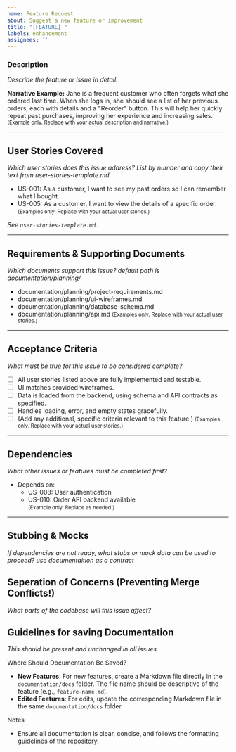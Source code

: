```yaml
---
name: Feature Request
about: Suggest a new feature or improvement
title: "[FEATURE] "
labels: enhancement
assignees: ''
---
```


### Description
_Describe the feature or issue in detail._

**Narrative Example:**
Jane is a frequent customer who often forgets what she ordered last time. When she logs in, she should see a list of her previous orders, each with details and a "Reorder" button. This will help her quickly repeat past purchases, improving her experience and increasing sales.
<small>(Example only. Replace with your actual description and narrative.)</small>

---

## User Stories Covered
_Which user stories does this issue address? List by number and copy their text from user-stories-template.md._

- US-001: As a customer, I want to see my past orders so I can remember what I bought.  
- US-005: As a customer, I want to view the details of a specific order.  
  <small>(Examples only. Replace with your actual user stories.)</small>

_See `user-stories-template.md`._

---

## Requirements & Supporting Documents
_Which documents support this issue? default path is documentation/planning/_
- documentation/planning/project-requirements.md
- documentation/planning/ui-wireframes.md
- documentation/planning/database-schema.md
- documentation/planning/api.md
  <small>(Examples only. Replace with your actual user stories.)</small>
---

## Acceptance Criteria
_What must be true for this issue to be considered complete?_
- [ ] All user stories listed above are fully implemented and testable.
- [ ] UI matches provided wireframes.
- [ ] Data is loaded from the backend, using schema and API contracts as specified.
- [ ] Handles loading, error, and empty states gracefully.
- [ ] (Add any additional, specific criteria relevant to this feature.)
  <small>(Examples only. Replace with your actual user stories.)</small>
---

## Dependencies
_What other issues or features must be completed first?_
- Depends on:
  - US-008: User authentication
  - US-010: Order API backend available  
    <small>(Example only. Replace as needed.)</small>

---

## Stubbing & Mocks
_If dependencies are not ready, what stubs or mock data can be used to proceed? use documentaition as a contract_


## Seperation of Concerns (Preventing Merge Conflicts!)
_What parts of the codebase will this issue affect?_

## Guidelines for saving Documentation
_*This should be present and unchanged in all issues*_

Where Should Documentation Be Saved?
- **New Features**: For new features, create a Markdown file directly in the `documentation/docs` folder. The file name should be descriptive of the feature (e.g., `feature-name.md`).
- **Edited Features**: For edits, update the corresponding Markdown file in the same `documentation/docs` folder.

Notes
- Ensure all documentation is clear, concise, and follows the formatting guidelines of the repository.